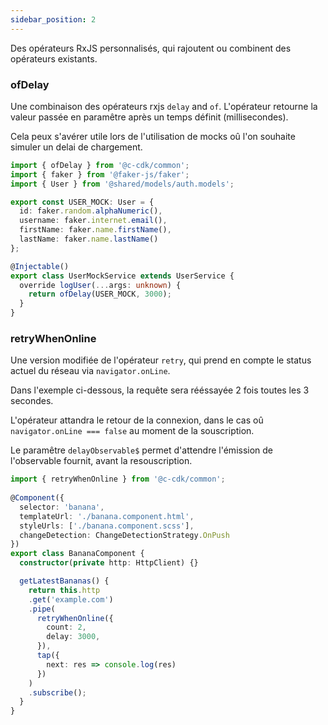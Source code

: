 ```yaml
---
sidebar_position: 2
---
```


Des opérateurs RxJS personnalisés, qui rajoutent ou combinent des opérateurs existants.

### ofDelay

Une combinaison des opérateurs rxjs `delay` and `of`.
L'opérateur retourne la valeur passée en paramêtre après un temps définit (millisecondes).

Cela peux s'avérer utile lors de l'utilisation de mocks oû l'on souhaite simuler un delai de chargement.

```ts title="./user.service.mock.ts"
import { ofDelay } from '@c-cdk/common';
import { faker } from '@faker-js/faker';
import { User } from '@shared/models/auth.models';

export const USER_MOCK: User = {
  id: faker.random.alphaNumeric(),
  username: faker.internet.email(),
  firstName: faker.name.firstName(),
  lastName: faker.name.lastName()
};

@Injectable()
export class UserMockService extends UserService {
  override logUser(...args: unknown) {
    return ofDelay(USER_MOCK, 3000);
  }
}
```

### retryWhenOnline

Une version modifiée de l'opérateur `retry`,
qui prend en compte le status actuel du réseau via `navigator.onLine`.

Dans l'exemple ci-dessous, la requête sera rééssayée 2 fois toutes les 3 secondes.

L'opérateur attandra le retour de la connexion, dans le cas oû `navigator.onLine === false` au moment de la souscription. 

Le paramêtre `delayObservable$` permet d'attendre l'émission de l'observable fournit, avant la resouscription.

```ts title="./banana.component.ts"
import { retryWhenOnline } from '@c-cdk/common';
 
@Component({
  selector: 'banana',
  templateUrl: './banana.component.html',
  styleUrls: ['./banana.component.scss'],
  changeDetection: ChangeDetectionStrategy.OnPush
})
export class BananaComponent {
  constructor(private http: HttpClient) {}

  getLatestBananas() {
    return this.http
    .get('example.com')
    .pipe(
      retryWhenOnline({
        count: 2,
        delay: 3000,
      }),
      tap({
        next: res => console.log(res)
      })
    )
    .subscribe();
  }
}
```
